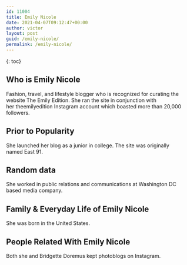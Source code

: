 ```yaml
---
id: 11004
title: Emily Nicole
date: 2021-04-07T09:12:47+00:00
author: victor
layout: post
guid: /emily-nicole/
permalink: /emily-nicole/
---
```



{: toc}


## Who is Emily Nicole



Fashion, travel, and lifestyle blogger who is recognized for curating the website The Emily Edition. She ran the site in conjunction with her theemilyedition Instagram account which boasted more than 20,000 followers.

                
                
                
## Prior to Popularity



She launched her blog as a junior in college. The site was originally named East 91.

                
                
                
## Random data



She worked in public relations and communications at Washington DC based media company.

                
                
                
## Family & Everyday Life of Emily Nicole



She was born in the United States.

                
                
                
## People Related With Emily Nicole



Both she and Bridgette Doremus kept photoblogs on Instagram. 

                
              
            
          
          
          